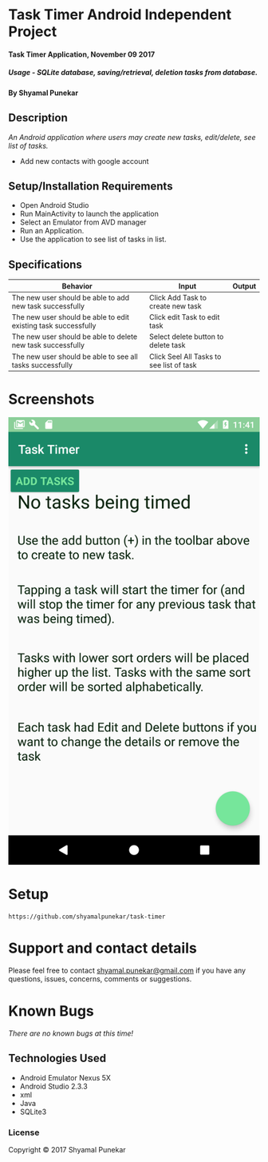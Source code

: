 # Task Timer Android Independent Project

#### Task Timer Application, November 09 2017

##### Usage -  SQLite database, saving/retrieval, deletion tasks from database. 

#### By Shyamal Punekar

## Description

_An Android application where users may create new tasks, edit/delete, see list of tasks._

* Add new contacts with google account

## Setup/Installation Requirements
* Open Android Studio
* Run MainActivity to launch the application
* Select an Emulator from AVD manager
* Run an Application. 
* Use the application to see list of tasks in list.

## Specifications

| Behavior      | Input | Output | 
| ------------- | ------------- | ------------- |
| The new user should be able to add new task successfully | Click Add Task to create new task |  |
| The new user should be able to edit existing task successfully | Click edit Task to edit task |  |
| The new user should be able to delete new task successfully | Select delete button to delete task |  |
| The new user should be able to see all tasks successfully | Click Seel All Tasks to see list of task |  |


# Screenshots
![image of Doctor list-output](https://github.com/shyamalpunekar/task-timer/blob/master/screenshots/task-list-homepage.png)

# Setup
    https://github.com/shyamalpunekar/task-timer

# Support and contact details

  Please feel free to contact shyamal.punekar@gmail.com if you have any questions, issues, concerns, comments or suggestions.
# Known Bugs
_There are no known bugs at this time!_

## Technologies Used

* Android Emulator Nexus 5X
* Android Studio 2.3.3
* xml
* Java
* SQLite3

### License

Copyright &copy; 2017 Shyamal Punekar
